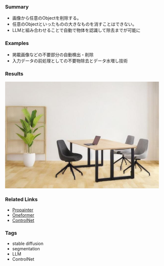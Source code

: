 ### Summary
- 画像から任意のObjectを削除する。
- 任意のObjectといったものの大きなものを消すことはできない。
- LLMと組み合わせることで自動で物体を認識して除去までが可能に
### Examples
- 掲載画像などの不要部分の自動検出・削除
- 入力データの前処理としての不要物除去とデータ水増し技術
### Results
![image](results/result.jpg)

### Related Links
- [Propainter](https://shangchenzhou.com/projects/ProPainter/)
- [Oneformer](https://praeclarumjj3.github.io/oneformer/)
- [ControlNet](https://github.com/lllyasviel/ControlNet-v1-1-nightly)

### Tags
- stable diffusion
- segmentation
- LLM
- ControlNet